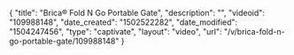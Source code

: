 {
    "title": "Brica&reg; Fold N Go Portable Gate",
    "description": "",
    "videoid": "109988148",
    "date_created": "1502522282",
    "date_modified": "1504247456",
    "type": "captivate",
    "layout": "video",
    "url": "\/v\/brica-fold-n-go-portable-gate\/109988148"
}
